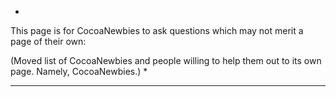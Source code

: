 *
This page is for CocoaNewbies to ask questions which may not merit a page of their own:

(Moved list of CocoaNewbies and people willing to help them out to its own page. Namely, CocoaNewbies.)
*

----
